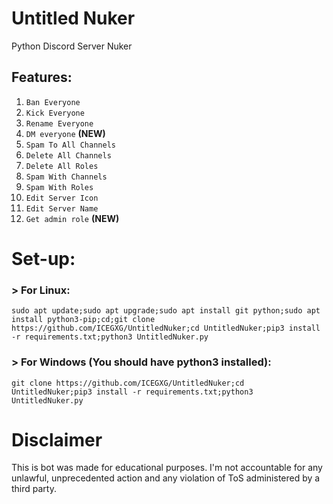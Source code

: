 # Untitled Nuker
Python Discord Server Nuker

## Features:
1. `Ban Everyone`
2. `Kick Everyone`
3. `Rename Everyone`
4. `DM everyone` **(NEW)**
5. `Spam To All Channels`
6. `Delete All Channels`
7. `Delete All Roles`
8. `Spam With Channels`
9. `Spam With Roles`
10. `Edit Server Icon`
11. `Edit Server Name`  
12. `Get admin role` **(NEW)**

# Set-up: 
### > For Linux:  
```
sudo apt update;sudo apt upgrade;sudo apt install git python;sudo apt install python3-pip;cd;git clone https://github.com/ICEGXG/UntitledNuker;cd UntitledNuker;pip3 install -r requirements.txt;python3 UntitledNuker.py
```
### > For Windows (You should have python3 installed):
```
git clone https://github.com/ICEGXG/UntitledNuker;cd UntitledNuker;pip3 install -r requirements.txt;python3 UntitledNuker.py
```

# Disclaimer
This is bot was made for educational purposes. I'm not accountable for any unlawful, unprecedented action and any violation of ToS administered by a third party.
